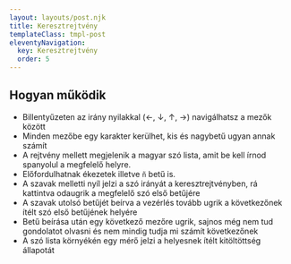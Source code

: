 ```yaml
---
layout: layouts/post.njk
title: Keresztrejtvény
templateClass: tmpl-post
eleventyNavigation:
  key: Keresztrejtvény
  order: 5
---
```


<script src="{{ '/assets/js/webcomponent-crossword.js' | url }}" async="async"></script>
<!-- <script src="{{ '/js/webcomponent-crossword.js' | url }}" async="async">DEVELOPMENT</script> -->

<webcomponent-crossword></webcomponent-crossword>

## Hogyan működik

- Billentyűzeten az irány nyilakkal (&larr;, &darr;, &uarr;, &rarr;) navigálhatsz a mezők között
- Minden mezőbe egy karakter kerülhet, kis és nagybetű ugyan annak számít
- A rejtvény mellett megjelenik a magyar szó lista, amit be kell írnod spanyolul a megfelelő helyre.
- Előfordulhatnak ékezetek illetve `ñ` betű is.
- A szavak melletti nyíl jelzi a szó irányát a keresztrejtvényben, rá kattintva odaugrik a megfelelő szó első betűjére
- A szavak utolsó betűjét beírva a vezérlés tovább ugrik a következőnek ítélt szó első betűjének helyére
- Betű beírása után egy következő mezőre ugrik, sajnos még nem tud gondolatot olvasni és nem mindig tudja mi számít következőnek
- A szó lista környékén egy mérő jelzi a helyesnek ítélt kitöltöttség állapotát
